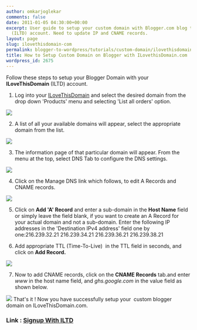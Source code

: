 ```yaml
---
author: omkarjoglekar
comments: false
date: 2011-01-05 04:30:00+00:00
excerpt: User guide to setup your custom domain with Blogger.com blog through ILoveThisDomain
  (ILTD) account. Need to update IP and CNAME records.
layout: page
slug: ilovethisdomain-com
permalink: blogger-to-wordpress/tutorials/custom-domain/ilovethisdomain-com/
title: How to Setup Custom Domain on Blogger with ILovethisDomain.com
wordpress_id: 2675
---
```


Follow these steps to setup your Blogger Domain with your **ILoveThisDomain** (ILTD) account.




  1. Log into your [ILoveThisDomain](http://rt.cx/iltd) and select the desired domain from the drop down 'Products' menu and selecting 'List all orders' option.

[![](https://rtcamp.com/wp-content/uploads/2010/12/B2W-ILTD-1.jpg)](https://rtcamp.com/wp-content/uploads/2010/12/B2W-ILTD-1.jpg)

  2. A list of all your available domains will appear, select the appropriate domain from the list.

[![](https://rtcamp.com/wp-content/uploads/2011/01/b2w-iltd2.png)](https://rtcamp.com/wp-content/uploads/2011/01/b2w-iltd2.png)

  3. The information page of that particular domain will appear. From the menu at the top, select DNS Tab to configure the DNS settings.

[![](https://rtcamp.com/wp-content/uploads/2011/01/B2W-ILTD-3.jpg)](https://rtcamp.com/wp-content/uploads/2011/01/B2W-ILTD-3.jpg)

  4. Click on the Manage DNS link which follows, to edit A Records and CNAME records.

[![](https://rtcamp.com/wp-content/uploads/2011/01/B2W-iltd-4-600x245.jpg)](https://rtcamp.com/wp-content/uploads/2011/01/B2W-iltd-4.jpg)

  5. Click on **Add 'A' Record** and enter a sub-domain in the **Host Name** field or simply leave the field blank, if you want to create an A Record for your actual domain and not a sub-domain. Enter the following IP addresses in the 'Destination IPv4 address' field one by one:216.239.32.21
216.239.34.21
216.239.36.21
216.239.38.21


  6. Add appropriate TTL (Time-To-Live)  in the TTL field in seconds, and click on **Add Record.**

[![](https://rtcamp.com/wp-content/uploads/2011/01/b2w-iltd-10-600x278.jpg)](https://rtcamp.com/wp-content/uploads/2011/01/b2w-iltd-10.jpg)

  7. Now to add CNAME records, click on the **CNAME Records** tab.and enter _www_ in the host name field, and _ghs.google.com_ in the value field as shown below.

[![](https://rtcamp.com/wp-content/uploads/2011/01/b2w-iltd-9-600x373.jpg)](https://rtcamp.com/wp-content/uploads/2011/01/b2w-iltd-9.jpg)
That's it ! Now you have successfully setup your  custom blogger domain on ILoveThisDomain.com.


### Link : [Signup With ILTD](http://rt.cx/iltd)
